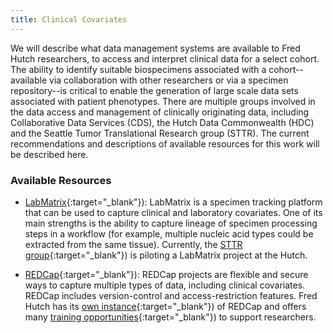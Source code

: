 ```yaml
---
title: Clinical Covariates
---
```


We will describe what data management systems are available to Fred Hutch researchers, to access and interpret clinical data for a select cohort.  The ability to identify suitable biospecimens associated with a cohort--available via collaboration with other researchers or via a specimen repository--is critical to enable the generation of large scale data sets associated with patient phenotypes. There are multiple groups involved in the data access and management of clinically originating data, including Collaborative Data Services (CDS), the Hutch Data Commonwealth (HDC) and the Seattle Tumor Translational Research group (STTR).  The current recommendations and descriptions of available resources for this work will be described here.   

### Available Resources
- [LabMatrix](http://www.biofortis.com/labmatrix){:target="_blank"}<!--_-->): LabMatrix is a specimen tracking platform that can be used to capture clinical and laboratory covariates. One of its main strengths is the ability to capture lineage of specimen processing steps in a workflow (for example, multiple nucleic acid types could be extracted from the same tissue). Currently, the [STTR group](https://www.fredhutch.org/en/labs/seattle-translational-tumor-research.html){:target="_blank"}<!--_-->) is piloting a LabMatrix project at the Hutch.

- [REDCap](https://projectredcap.org){:target="_blank"}<!--_-->): REDCap projects are flexible and secure ways to capture multiple types of data, including clinical covariates. REDCap includes version-control and access-restriction features. Fred Hutch has its [own instance](http://research.fhcrc.org/cds/en/redcap.html){:target="_blank"}<!--_-->) of REDCap and offers many [training opportunities](http://research.fhcrc.org/cds/en/redcap-training.html){:target="_blank"}<!--_-->) to support researchers.

